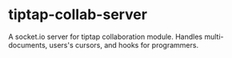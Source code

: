 # tiptap-collab-server
A socket.io server for tiptap collaboration module. Handles multi-documents, users's cursors, and hooks for programmers.
